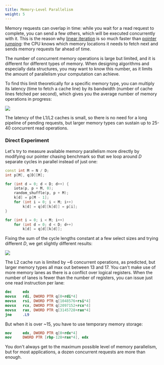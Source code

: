 ```yaml
---
title: Memory-Level Parallelism
weight: 5
---
```


Memory requests can overlap in time: while you wait for a read request to complete, you can send a few others, which will be executed concurrently with it. This is the reason why [linear iteration](../bandwidth) is so much faster than [pointer jumping](../latency): the CPU knows which memory locations it needs to fetch next and sends memory requests far ahead of time.

The number of concurrent memory operations is large but limited, and it is different for different types of memory. When designing algorithms and especially data structures, you may want to know this number, as it limits the amount of parallelism your computation can achieve.

To find this limit theoretically for a specific memory type, you can multiply its latency (time to fetch a cache line) by its bandwidth (number of cache lines fetched per second), which gives you the average number of memory operations in progress:

![](../img/latency-bandwidth.svg)

The latency of the L1/L2 caches is small, so there is no need for a long pipeline of pending requests, but larger memory types can sustain up to 25-40 concurrent read operations.

### Direct Experiment

Let's try to measure available memory parallelism more directly by modifying our pointer chasing benchmark so that we loop around $D$ separate cycles in parallel instead of just one: 

```c++
const int M = N / D;
int p[M], q[D][M];

for (int d = 0; d < D; d++) {
    iota(p, p + M, 0);
    random_shuffle(p, p + M);
    k[d] = p[M - 1];
    for (int i = 0; i < M; i++)
        k[d] = q[d][k[d]] = p[i];
}

for (int i = 0; i < M; i++)
    for (int d = 0; d < D; d++)
        k[d] = q[d][k[d]];
```

Fixing the sum of the cycle lengths constant at a few select sizes and trying different $D$, we get slightly different results:

![](../img/permutation-mlp.svg)

The L2 cache run is limited by ~6 concurrent operations, as predicted, but larger memory types all max out between 13 and 17. You can't make use of more memory lanes as there is a conflict over logical registers. When the number of lanes is fewer than the number of registers, you can issue just one read instruction per lane:

```nasm
dec     edx
movsx   rdi, DWORD PTR q[0+rdi*4]
movsx   rsi, DWORD PTR q[1048576+rsi*4]
movsx   rcx, DWORD PTR q[2097152+rcx*4]
movsx   rax, DWORD PTR q[3145728+rax*4]
jne     .L9
```

But when it is over ~15, you have to use temporary memory storage:

```nasm
mov     edx, DWORD PTR q[0+rdx*4]
mov     DWORD PTR [rbp-128+rax*4], edx
```

You don't always get to the maximum possible level of memory parallelism, but for most applications, a dozen concurrent requests are more than enough.

